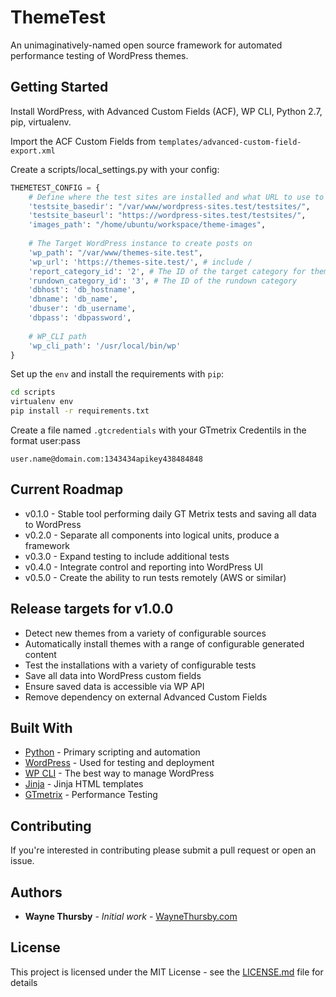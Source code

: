# ThemeTest

An unimaginatively-named open source framework for automated performance testing of WordPress themes.

## Getting Started

Install WordPress, with Advanced Custom Fields (ACF), WP CLI, Python 2.7, pip, virtualenv.

Import the ACF Custom Fields from ```templates/advanced-custom-field-export.xml```

Create a scripts/local_settings.py with your config:

```python
THEMETEST_CONFIG = {
    # Define where the test sites are installed and what URL to use to reach them
    'testsite_basedir': "/var/www/wordpress-sites.test/testsites/",
    'testsite_baseurl': "https://wordpress-sites.test/testsites/",
    'images_path': "/home/ubuntu/workspace/theme-images",
    
    # The Target WordPress instance to create posts on
    'wp_path': "/var/www/themes-site.test",
    'wp_url': 'https://themes-site.test/', # include /
    'report_category_id': '2', # The ID of the target category for theme report posts
    'rundown_category_id': '3', # The ID of the rundown category
    'dbhost': 'db_hostname',
    'dbname': 'db_name',
    'dbuser': 'db_username',
    'dbpass': 'dbpassword',   
    
    # WP_CLI path
    'wp_cli_path': '/usr/local/bin/wp'
}
```

Set up the ```env``` and install the requirements with ```pip```:
```bash
cd scripts
virtualenv env
pip install -r requirements.txt
```

Create a file named ```.gtcredentials``` with your GTmetrix Credentils in the format user:pass
```
user.name@domain.com:1343434apikey438484848
```

## Current Roadmap
* v0.1.0 - Stable tool performing daily GT Metrix tests and saving all data to WordPress
* v0.2.0 - Separate all components into logical units, produce a framework
* v0.3.0 - Expand testing to include additional tests
* v0.4.0 - Integrate control and reporting into WordPress UI
* v0.5.0 - Create the ability to run tests remotely (AWS or similar)

## Release targets for v1.0.0
* Detect new themes from a variety of configurable sources
* Automatically install themes with a range of configurable generated content
* Test the installations with a variety of configurable tests
* Save all data into WordPress custom fields
* Ensure saved data is accessible via WP API
* Remove dependency on external Advanced Custom Fields

## Built With

* [Python](https://www.python.org/) - Primary scripting and automation
* [WordPress](https://www.wordpress.org) - Used for testing and deployment
* [WP CLI](https://wp-cli.org/) - The best way to manage WordPress
* [Jinja](http://jinja.pocoo.org/docs/2.10/) - Jinja HTML templates
* [GTmetrix](https://gtmetrix.com/) - Performance Testing

## Contributing

If you're interested in contributing please submit a pull request or open an issue.

## Authors

* **Wayne Thursby** - *Initial work* - [WayneThursby.com](https://www.waynethursby.com)

## License

This project is licensed under the MIT License - see the [LICENSE.md](LICENSE.md) file for details



